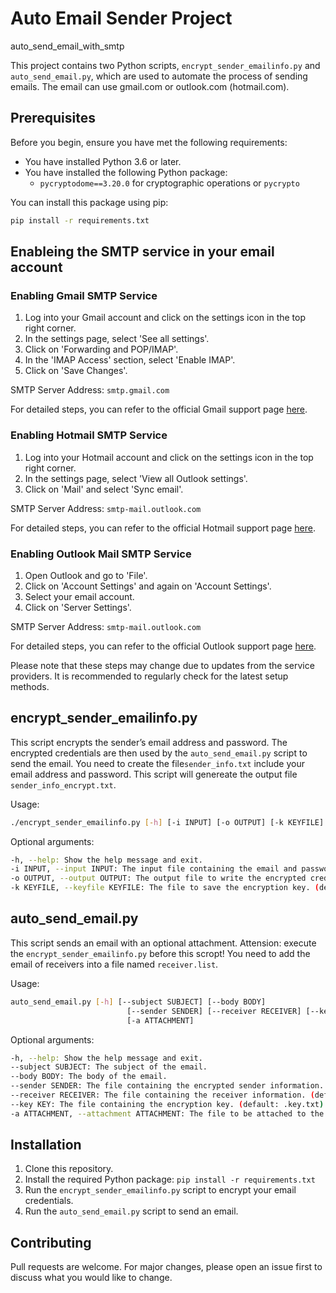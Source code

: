 # Auto Email Sender Project
auto_send_email_with_smtp

This project contains two Python scripts, `encrypt_sender_emailinfo.py` and `auto_send_email.py`, which are used to automate the process of sending emails. The email can use gmail.com or outlook.com (hotmail.com).

## Prerequisites

Before you begin, ensure you have met the following requirements:

- You have installed Python 3.6 or later.
- You have installed the following Python package:
  - `pycryptodome==3.20.0` for cryptographic operations or `pycrypto`

You can install this package using pip:

```bash
pip install -r requirements.txt
```

## Enableing the SMTP service in your email account

### Enabling Gmail SMTP Service

1. Log into your Gmail account and click on the settings icon in the top right corner.
2. In the settings page, select 'See all settings'.
3. Click on 'Forwarding and POP/IMAP'.
4. In the 'IMAP Access' section, select 'Enable IMAP'.
5. Click on 'Save Changes'.

SMTP Server Address: `smtp.gmail.com`

For detailed steps, you can refer to the official Gmail support page [here](https://developers.google.com/gmail/imap/imap-smtp?hl=zh-tw).

### Enabling Hotmail SMTP Service

1. Log into your Hotmail account and click on the settings icon in the top right corner.
2. In the settings page, select 'View all Outlook settings'.
3. Click on 'Mail' and select 'Sync email'.

SMTP Server Address: `smtp-mail.outlook.com`

For detailed steps, you can refer to the official Hotmail support page [here](https://support.microsoft.com/zh-tw/office/outlook-com-%E7%9A%84-pop-imap-%E5%92%8C-smtp-%E8%A8%AD%E5%AE%9A-d088b986-291d-42b8-9564-9c414e2aa040).

### Enabling Outlook Mail SMTP Service

1. Open Outlook and go to 'File'.
2. Click on 'Account Settings' and again on 'Account Settings'.
3. Select your email account.
4. Click on 'Server Settings'.

SMTP Server Address: `smtp-mail.outlook.com`

For detailed steps, you can refer to the official Outlook support page [here](https://support.microsoft.com/zh-tw/office/outlook-com-%E7%9A%84-pop-imap-%E5%92%8C-smtp-%E8%A8%AD%E5%AE%9A-d088b986-291d-42b8-9564-9c414e2aa040).

Please note that these steps may change due to updates from the service providers. It is recommended to regularly check for the latest setup methods.

## encrypt_sender_emailinfo.py
This script encrypts the sender’s email address and password. The encrypted credentials are then used by the `auto_send_email.py` script to send the email.
You need to create the file`sender_info.txt` include your email address and password. This script will genereate the output file `sender_info_encrypt.txt`.

Usage:

```bash
./encrypt_sender_emailinfo.py [-h] [-i INPUT] [-o OUTPUT] [-k KEYFILE]
```

Optional arguments:
```bash
-h, --help: Show the help message and exit.
-i INPUT, --input INPUT: The input file containing the email and password. (default: sender_info.txt)
-o OUTPUT, --output OUTPUT: The output file to write the encrypted credentials. (default: sender_info_encrypt.txt)
-k KEYFILE, --keyfile KEYFILE: The file to save the encryption key. (default: .key.txt)
```

## auto_send_email.py
This script sends an email with an optional attachment. 
Attension: execute the `encrypt_sender_emailinfo.py` before this scropt!
You need to add the email of receivers into a file named `receiver.list`. 

Usage:
```bash
auto_send_email.py [-h] [--subject SUBJECT] [--body BODY]
                          [--sender SENDER] [--receiver RECEIVER] [--key KEY]
                          [-a ATTACHMENT]
```

Optional arguments:

```bash
-h, --help: Show the help message and exit.
--subject SUBJECT: The subject of the email.
--body BODY: The body of the email.
--sender SENDER: The file containing the encrypted sender information. (default: sender_info_encrypt.txt)
--receiver RECEIVER: The file containing the receiver information. (default: receiver.list)
--key KEY: The file containing the encryption key. (default: .key.txt)
-a ATTACHMENT, --attachment ATTACHMENT: The file to be attached to the email.
```

## Installation
1. Clone this repository.
2. Install the required Python package: `pip install -r requirements.txt`
3. Run the `encrypt_sender_emailinfo.py` script to encrypt your email credentials.
4. Run the `auto_send_email.py` script to send an email.


## Contributing
Pull requests are welcome. For major changes, please open an issue first to discuss what you would like to change.


